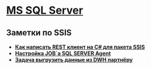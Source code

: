 # [MS SQL Server](../MSSQL.md)  
## Заметки по SSIS  

- **[Как написать REST клиент на C# для пакета SSIS](./API_Client/API_Client.md)**  
- **[Настройка JOB`а SQL SERVER Agent](./Setting_SQL_Server_Agent_JOB/Setting_JOB.md)**  
- **[Задача выгрузить данные из DWH партнёру](./Upload_ZIP_by_SCP_SFTP/Upload_ZIP_by_SCP_SFTP.md)**  
